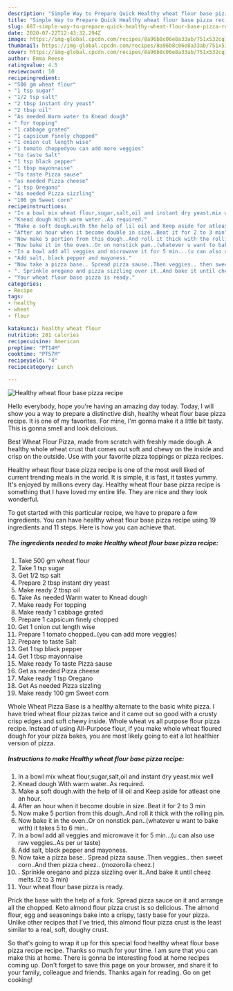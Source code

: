 ```yaml
---
description: "Simple Way to Prepare Quick Healthy wheat flour base pizza recipe"
title: "Simple Way to Prepare Quick Healthy wheat flour base pizza recipe"
slug: 687-simple-way-to-prepare-quick-healthy-wheat-flour-base-pizza-recipe
date: 2020-07-22T12:43:32.294Z
image: https://img-global.cpcdn.com/recipes/8a96b8c06e8a33ab/751x532cq70/healthy-wheat-flour-base-pizza-recipe-recipe-main-photo.jpg
thumbnail: https://img-global.cpcdn.com/recipes/8a96b8c06e8a33ab/751x532cq70/healthy-wheat-flour-base-pizza-recipe-recipe-main-photo.jpg
cover: https://img-global.cpcdn.com/recipes/8a96b8c06e8a33ab/751x532cq70/healthy-wheat-flour-base-pizza-recipe-recipe-main-photo.jpg
author: Emma Reese
ratingvalue: 4.5
reviewcount: 10
recipeingredient:
- "500 gm wheat flour"
- "1 tsp sugar"
- "1/2 tsp salt"
- "2 tbsp instant dry yeast"
- "2 tbsp oil"
- "As needed Warm water to Knead dough"
- " For topping"
- "1 cabbage grated"
- "1 capsicum finely chopped"
- "1 onion cut length wise"
- "1 tomato choppedyou can add more veggies"
- "to taste Salt"
- "1 tsp black pepper"
- "1 tbsp mayonnaise"
- "To taste Pizza sause"
- "as needed Pizza cheese"
- "1 tsp Oregano"
- "As needed Pizza sizzling"
- "100 gm Sweet corn"
recipeinstructions:
- "In a bowl mix wheat flour,sugar,salt,oil and instant dry yeast.mix well"
- "Knead dough With warm water..As required."
- "Make a soft dough.with the help of lil oil and Keep aside for atleast one an hour."
- "After an hour when it become double in size..Beat it for 2 to 3 min"
- "Now make 5 portion from this dough..And roll it thick with the rolling pin."
- "Now bake it in the oven..Or on nonstick pan..(whatever u want to bake with) it takes 5 to 6 min.."
- "In a bowl add all veggies and microwave it for 5 min...(u can also use raw veggies..As per ur taste)"
- "Add salt, black pepper and mayoness."
- "Now take a pizza base.. Spread pizza sause..Then veggies.. then sweet corn..And then pizza cheez.. (mozorolla cheez.)"
- ". Sprinkle oregano and pizza sizzling over it..And bake it until cheez melts.(2 to 3 min)"
- "Your wheat flour base pizza is ready."
categories:
- Recipe
tags:
- healthy
- wheat
- flour

katakunci: healthy wheat flour 
nutrition: 281 calories
recipecuisine: American
preptime: "PT14M"
cooktime: "PT57M"
recipeyield: "4"
recipecategory: Lunch

---
```



![Healthy wheat flour base pizza recipe](https://img-global.cpcdn.com/recipes/8a96b8c06e8a33ab/751x532cq70/healthy-wheat-flour-base-pizza-recipe-recipe-main-photo.jpg)

Hello everybody, hope you're having an amazing day today. Today, I will show you a way to prepare a distinctive dish, healthy wheat flour base pizza recipe. It is one of my favorites. For mine, I'm gonna make it a little bit tasty. This is gonna smell and look delicious.

Best Wheat Flour Pizza, made from scratch with freshly made dough. A healthy whole wheat crust that comes out soft and chewy on the inside and crisp on the outside. Use with your favorite pizza toppings or pizza recipes.

Healthy wheat flour base pizza recipe is one of the most well liked of current trending meals in the world. It is simple, it is fast, it tastes yummy. It's enjoyed by millions every day. Healthy wheat flour base pizza recipe is something that I have loved my entire life. They are nice and they look wonderful.


To get started with this particular recipe, we have to prepare a few ingredients. You can have healthy wheat flour base pizza recipe using 19 ingredients and 11 steps. Here is how you can achieve that.

<!--inarticleads1-->

##### The ingredients needed to make Healthy wheat flour base pizza recipe:

1. Take 500 gm wheat flour
1. Take 1 tsp sugar
1. Get 1/2 tsp salt
1. Prepare 2 tbsp instant dry yeast
1. Make ready 2 tbsp oil
1. Take As needed Warm water to Knead dough
1. Make ready  For topping
1. Make ready 1 cabbage grated
1. Prepare 1 capsicum finely chopped
1. Get 1 onion cut length wise
1. Prepare 1 tomato chopped..(you can add more veggies)
1. Prepare to taste Salt
1. Get 1 tsp black pepper
1. Get 1 tbsp mayonnaise
1. Make ready To taste Pizza sause
1. Get as needed Pizza cheese
1. Make ready 1 tsp Oregano
1. Get As needed Pizza sizzling
1. Make ready 100 gm Sweet corn


Whole Wheat Pizza Base is a healthy alternate to the basic white pizza. I have tried wheat flour pizzas twice and it came out so good with a crusty crisp edges and soft chewy inside. Whole wheat vs all purpose flour pizza recipe. Instead of using All-Purpose flour, if you make whole wheat floured dough for your pizza bakes, you are most likely going to eat a lot healthier version of pizza. 

<!--inarticleads2-->

##### Instructions to make Healthy wheat flour base pizza recipe:

1. In a bowl mix wheat flour,sugar,salt,oil and instant dry yeast.mix well
1. Knead dough With warm water..As required.
1. Make a soft dough.with the help of lil oil and Keep aside for atleast one an hour.
1. After an hour when it become double in size..Beat it for 2 to 3 min
1. Now make 5 portion from this dough..And roll it thick with the rolling pin.
1. Now bake it in the oven..Or on nonstick pan..(whatever u want to bake with) it takes 5 to 6 min..
1. In a bowl add all veggies and microwave it for 5 min...(u can also use raw veggies..As per ur taste)
1. Add salt, black pepper and mayoness.
1. Now take a pizza base.. Spread pizza sause..Then veggies.. then sweet corn..And then pizza cheez.. (mozorolla cheez.)
1. . Sprinkle oregano and pizza sizzling over it..And bake it until cheez melts.(2 to 3 min)
1. Your wheat flour base pizza is ready.


Prick the base with the help of a fork. Spread pizza sauce on it and arrange all the chopped. Keto almond flour pizza crust is so delicious. The almond flour, egg and seasonings bake into a crispy, tasty base for your pizza. Unlike other recipes that I&#39;ve tried, this almond flour pizza crust is the least similar to a real, soft, doughy crust. 

So that's going to wrap it up for this special food healthy wheat flour base pizza recipe recipe. Thanks so much for your time. I am sure that you can make this at home. There is gonna be interesting food at home recipes coming up. Don't forget to save this page on your browser, and share it to your family, colleague and friends. Thanks again for reading. Go on get cooking!

